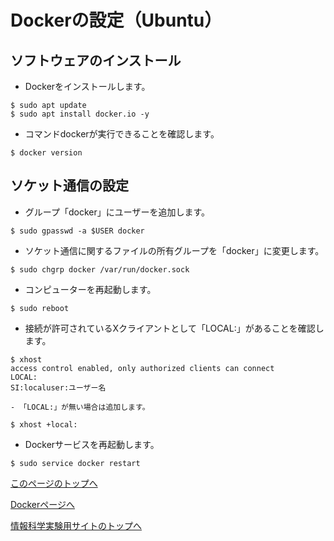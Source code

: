 # Dockerの設定（Ubuntu）

## ソフトウェアのインストール
- Dockerをインストールします。
```
$ sudo apt update
$ sudo apt install docker.io -y
```
- コマンドdockerが実行できることを確認します。
```
$ docker version
```

## ソケット通信の設定
- グループ「docker」にユーザーを追加します。
```
$ sudo gpasswd -a $USER docker
```
- ソケット通信に関するファイルの所有グループを「docker」に変更します。
```
$ sudo chgrp docker /var/run/docker.sock
```
- コンピューターを再起動します。
```
$ sudo reboot
```
- 接続が許可されているXクライアントとして「LOCAL:」があることを確認します。
```
$ xhost
access control enabled, only authorized clients can connect
LOCAL:
SI:localuser:ユーザー名
```
    - 「LOCAL:」が無い場合は追加します。
```
$ xhost +local:
```
- Dockerサービスを再起動します。
```
$ sudo service docker restart
```

[このページのトップへ](#)

[Dockerページへ](https://stl-apu.github.io/laboratory_experiments/docker)

[情報科学実験用サイトのトップへ](https://stl-apu.github.io/laboratory_experiments/)
